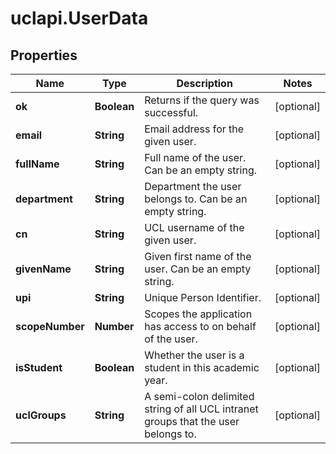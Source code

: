 # uclapi.UserData

## Properties

Name | Type | Description | Notes
------------ | ------------- | ------------- | -------------
**ok** | **Boolean** | Returns if the query was successful. | [optional] 
**email** | **String** | Email address for the given user. | [optional] 
**fullName** | **String** | Full name of the user. Can be an empty string. | [optional] 
**department** | **String** | Department the user belongs to. Can be an empty string. | [optional] 
**cn** | **String** | UCL username of the given user. | [optional] 
**givenName** | **String** | Given first name of the user. Can be an empty string. | [optional] 
**upi** | **String** | Unique Person Identifier. | [optional] 
**scopeNumber** | **Number** | Scopes the application has access to on behalf of the user. | [optional] 
**isStudent** | **Boolean** | Whether the user is a student in this academic year. | [optional] 
**uclGroups** | **String** | A semi-colon delimited string of all UCL intranet groups that the user belongs to. | [optional] 



